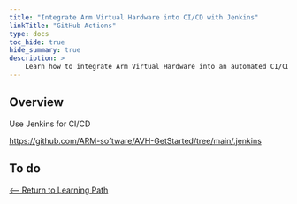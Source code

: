 ```yaml
---
title: "Integrate Arm Virtual Hardware into CI/CD with Jenkins"
linkTitle: "GitHub Actions"
type: docs
toc_hide: true
hide_summary: true
description: >
    Learn how to integrate Arm Virtual Hardware into an automated CI/CD development flow with Jenkins.
---
```

## Overview

Use Jenkins for CI/CD

https://github.com/ARM-software/AVH-GetStarted/tree/main/.jenkins

## To do

[<-- Return to Learning Path](/iot/cicd/#sections)
